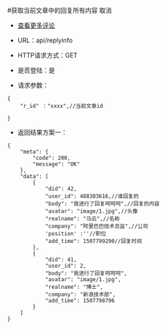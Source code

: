 #获取当前文章中的回复所有内容 取消
* [查看更多评论](api/article/morereply.md)  
- URL：api/replyinfo

- HTTP请求方式：GET

- 是否登陆：是

- 请求参数：

```
{
    "r_id" ："xxxx",//当前文章id
   
}
```

- 返回结果方案一：
```
{
    "meta": {
        "code": 200,
        "message": "OK"
    },
    "data": [
        {
            "did": 42,
            "user_id": 488303616,//谁回复的
            "body": "我进行了回复呵呵呵",//回复的内容
            "avatar": "image/1.jpg",//头像
            "realname": "马云",//名称
            "company": "阿里巴巴技术总监",//公司
            'position' :''//职位
            "add_time": 1507799290//回复时间
        },
        {
            "did": 41,
            "user_id": 2,
            "body": "我进行了回复呵呵呵",
            "avatar": "image/1.jpg",
            "realname": "博士",
            "company": "新浪技术部",
            "add_time": 1507798796
        }
    ]
}

```